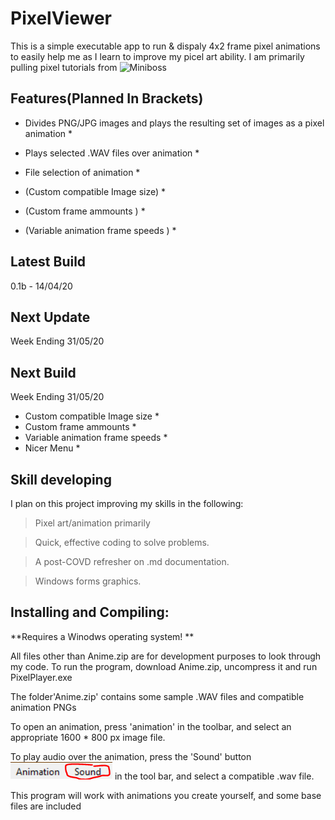# PixelViewer
This is a simple executable app to run & dispaly 4x2 frame pixel animations 
to easily help me as I learn to improve my picel art ability.
I am primarily pulling pixel tutorials from ![Miniboss](https://blog.studiominiboss.com/pixelart"Miniboss")

## Features(Planned In Brackets)

* Divides PNG/JPG images and plays the resulting set of images as a pixel animation *

* Plays selected .WAV files over animation * 

* File selection of animation *

* (Custom compatible Image size) *

* (Custom frame ammounts ) *

* (Variable animation frame speeds ) *

## Latest  Build

0.1b - 14/04/20

## Next Update

Week Ending 31/05/20

## Next Build

Week Ending 31/05/20

* Custom compatible Image size *
* Custom frame ammounts  *
* Variable animation frame speeds  *
* Nicer Menu *

## Skill developing

I plan on this project improving my skills in the following:

>Pixel art/animation primarily

>Quick, effective coding to solve problems.

>A post-COVD refresher on .md documentation.

>Windows forms graphics.

## Installing and Compiling:

**Requires a Winodws operating system! **

All files other than Anime.zip are for development purposes to look through my code.
To run the program, download Anime.zip, uncompress it and run PixelPlayer.exe 

The folder'Anime.zip' contains some sample .WAV files and compatible animation PNGs

To open an animation, press 'animation' in the toolbar, and select an appropriate 1600 * 800 px
image file.

To play audio over the animation, press the 'Sound' button ![Pic Of Audio Button](Audio.png "Audio") in the tool bar, and select a compatible .wav file.

This program will work with animations you create yourself, and some base files are included